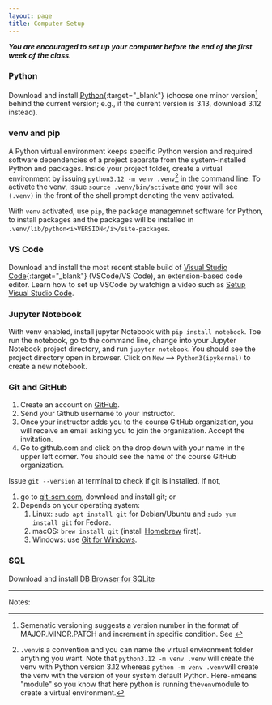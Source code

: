 ```yaml
---
layout: page
title: Computer Setup
---
```


***You are encouraged to set up your computer before the end of the first week of the class.***

### Python

Download and install [Python](https://www.python.org/downloads/){:target="_blank"} (choose one minor version[^1] behind the current version; e.g., if the current version is 3.13, download 3.12 instead). 

### venv and pip

A Python virtual environment keeps specific Python version and required software dependencies of a project separate from the system-installed Python and packages. Inside your project folder, create a virtual environment by issuing `python3.12 -m venv .venv`[^2] in the command line. To activate the venv, issue `source .venv/bin/activate` and your will see `(.venv)` in the front of the shell prompt denoting the venv activated. 

With `venv` activated, use `pip`, the package managemnet software for Python, to install packages and the packages will be installed in `.venv/lib/python<i>VERSION</i>/site-packages`. 

### VS Code
Download and install the most recent stable build of [Visual Studio Code](https://code.visualstudio.com/){:target="_blank"} (VSCode/VS Code), an extension-based code editor. Learn how to set up VSCode by watchign a video such as [Setup Visual Studio Code](https://code.visualstudio.com/learn/get-started/basics). 

### Jupyter Notebook
With venv enabled, install jupyter Notebook with `pip install notebook`. Toe run the notebook, go to the command line, change into your Jupyter Notebook project directory, and run `jupyter notebook`. You should see the project directory open in browser. Click on `New` --> `Python3(ipykernel)` to create a new notebook. 

### Git and GitHub

1. Create an account on [GitHub](https://github.com).
2. Send your Github username to your instructor.
3. Once your instructor adds you to the course GitHub organization, you will receive an email asking you to join the organization. Accept the invitation.
4. Go to github.com and click on the drop down with your name in the upper left corner. You should see the name of the course GitHub organization.


Issue `git --version` at terminal to check if git is installed. If not, 
1. go to [git-scm.com](https://git-scm.org), download and install git; or 
2. Depends on your operating system:
   1. Linux: `sudo apt install git` for Debian/Ubuntu and `sudo yum install git` for Fedora.
   2. macOS: `brew install git` (install [Homebrew](https://brew.sh) first). 
   3. Windows: use [Git for Windows](https://gitforwindows.org/). 


### SQL

Download and install [DB Browser for SQLite](http://sqlitebrowser.org/)


***

Notes:

[^1]: Semenatic versioning suggests a version number in the format of MAJOR.MINOR.PATCH and increment in specific condition. See <a href="https://semver.org/" target="_blank">
[^2]: `.venv`is a convention and you can name the virtual environment folder anything you want. Note that `python3.12 -m venv .venv` will create the venv with Python version 3.12 whereas `python -m venv .venv`will create the venv with the version of your system default Python. Here`-m`means "module" so you know that here python is running the`venv`module to create a virtual environment.  